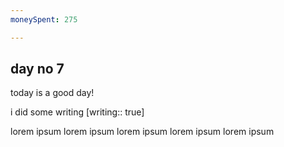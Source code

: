 ```yaml
---
moneySpent: 275

---
```

## day no 7
today is a good day!
 

i did some writing [writing:: true]

lorem ipsum lorem ipsum lorem ipsum lorem ipsum lorem ipsum
